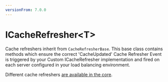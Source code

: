 ```yaml
---
versionFrom: 7.0.0
---
```


# ICacheRefresher&lt;T&gt;

Cache refreshers inherit from `CacheRefresherBase`. This base class contains methods which ensure the correct 'CacheUpdated' Cache Refresher Event is triggered by your Custom ICacheRefresher implementation and fired on each server configured in your load balancing environment.

Different cache refreshers [are available in the core](https://github.com/umbraco/Umbraco-CMS/tree/dev-v7/src/Umbraco.Web/Cache).